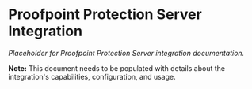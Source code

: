 # Proofpoint Protection Server Integration

*Placeholder for Proofpoint Protection Server integration documentation.*

**Note:** This document needs to be populated with details about the integration's capabilities, configuration, and usage.
